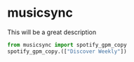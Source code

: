 # musicsync

This will be a great description

```python
from musicsync import spotify_gpm_copy
spotify_gpm_copy.(["Discover Weekly"])
```